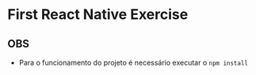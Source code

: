 # First React Native Exercise


## OBS ##
 - Para o funcionamento do projeto é necessário executar o `npm install`
